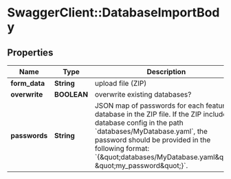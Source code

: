 # SwaggerClient::DatabaseImportBody

## Properties
Name | Type | Description | Notes
------------ | ------------- | ------------- | -------------
**form_data** | **String** | upload file (ZIP) | [optional] 
**overwrite** | **BOOLEAN** | overwrite existing databases? | [optional] 
**passwords** | **String** | JSON map of passwords for each featured database in the ZIP file. If the ZIP includes a database config in the path &#x60;databases/MyDatabase.yaml&#x60;, the password should be provided in the following format: &#x60;{\&quot;databases/MyDatabase.yaml\&quot;: \&quot;my_password\&quot;}&#x60;. | [optional] 

